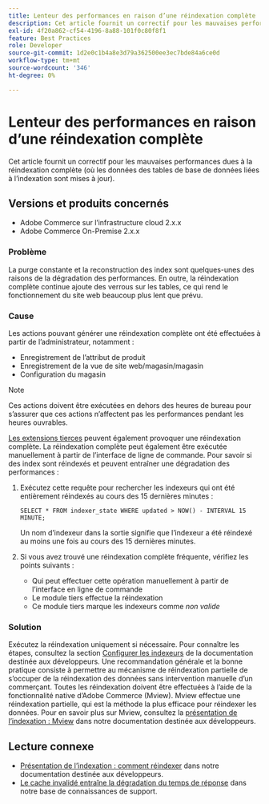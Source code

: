 ```yaml
---
title: Lenteur des performances en raison d’une réindexation complète
description: Cet article fournit un correctif pour les mauvaises performances dues à la réindexation complète (où les données des tables de base de données liées à l’indexation sont mises à jour).
exl-id: 4f20a862-cf54-4196-8a88-101f0c80f8f1
feature: Best Practices
role: Developer
source-git-commit: 1d2e0c1b4a8e3d79a362500ee3ec7bde84a6ce0d
workflow-type: tm+mt
source-wordcount: '346'
ht-degree: 0%

---
```


# Lenteur des performances en raison d’une réindexation complète

Cet article fournit un correctif pour les mauvaises performances dues à la réindexation complète (où les données des tables de base de données liées à l’indexation sont mises à jour).

## Versions et produits concernés

* Adobe Commerce sur l’infrastructure cloud 2.x.x
* Adobe Commerce On-Premise 2.x.x

### Problème

La purge constante et la reconstruction des index sont quelques-unes des raisons de la dégradation des performances. En outre, la réindexation complète continue ajoute des verrous sur les tables, ce qui rend le fonctionnement du site web beaucoup plus lent que prévu.

### Cause

Les actions pouvant générer une réindexation complète ont été effectuées à partir de l’administrateur, notamment :

* Enregistrement de l’attribut de produit
* Enregistrement de la vue de site web/magasin/magasin
* Configuration du magasin

>[!NOTE]
>
>Ces actions doivent être exécutées en dehors des heures de bureau pour s’assurer que ces actions n’affectent pas les performances pendant les heures ouvrables.

[Les extensions tierces](https://support.magento.com/hc/en-us/articles/360042361152-Best-Practices-for-using-third-party-extensions-in-Magento) peuvent également provoquer une réindexation complète. La réindexation complète peut également être exécutée manuellement à partir de l’interface de ligne de commande. Pour savoir si des index sont réindexés et peuvent entraîner une dégradation des performances :

1. Exécutez cette requête pour rechercher les indexeurs qui ont été entièrement réindexés au cours des 15 dernières minutes :

   ```
   SELECT * FROM indexer_state WHERE updated > NOW() - INTERVAL 15 MINUTE;
   ```

   Un nom d’indexeur dans la sortie signifie que l’indexeur a été réindexé au moins une fois au cours des 15 dernières minutes.

1. Si vous avez trouvé une réindexation complète fréquente, vérifiez les points suivants :
   * Qui peut effectuer cette opération manuellement à partir de l’interface en ligne de commande
   * Le module tiers effectue la réindexation
   * Ce module tiers marque les indexeurs comme *non valide*

### Solution

Exécutez la réindexation uniquement si nécessaire. Pour connaître les étapes, consultez la section [Configurer les indexeurs](https://devdocs.magento.com/guides/v2.3/config-guide/cli/config-cli-subcommands-index.html#configure-indexers) de la documentation destinée aux développeurs. Une recommandation générale et la bonne pratique consiste à permettre au mécanisme de réindexation partielle de s’occuper de la réindexation des données sans intervention manuelle d’un commerçant. Toutes les réindexation doivent être effectuées à l’aide de la fonctionnalité native d’Adobe Commerce (Mview). Mview effectue une réindexation partielle, qui est la méthode la plus efficace pour réindexer les données. Pour en savoir plus sur Mview, consultez la [présentation de l’indexation : Mview](https://devdocs.magento.com/guides/v2.3/extension-dev-guide/indexing.html#m2devgde-mview) dans notre documentation destinée aux développeurs.

## Lecture connexe

* [Présentation de l’indexation : comment réindexer](https://devdocs.magento.com/guides/v2.3/extension-dev-guide/indexing.html#how-to-reindex) dans notre documentation destinée aux développeurs.
* [Le cache invalidé entraîne la dégradation du temps de réponse](/help/troubleshooting/miscellaneous/invalidated-cache-causes-response-time-degradation.md) dans notre base de connaissances de support.
